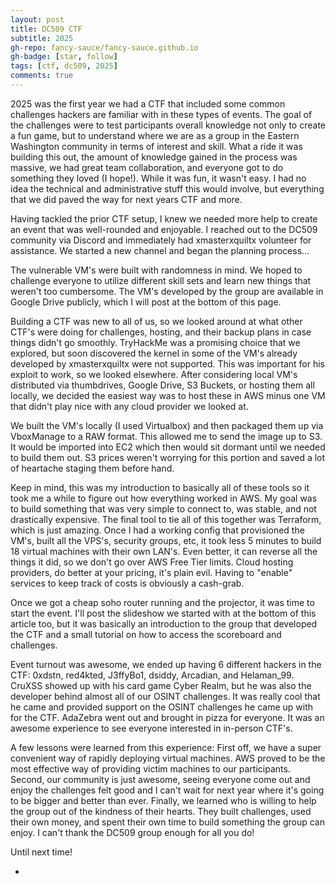 ```yaml
---
layout: post
title: DC509 CTF
subtitle: 2025
gh-repo: fancy-sauce/fancy-sauce.github.io
gh-badge: [star, follow]
tags: [ctf, dc509, 2025]
comments: true
---
```


2025 was the first year we had a CTF that included some common challenges hackers are familiar with in these types of events. The goal of the challenges were to test participants overall knowledge not only to create a fun game, but to understand where we are as a group in the Eastern Washington community in terms of interest and skill. What a ride it was building this out, the amount of knowledge gained in the process was massive, we had great team collaboration, and everyone got to do something they loved (I hope!). While it was fun, it wasn't easy. I had no idea the technical and administrative stuff this would involve, but everything that we did paved the way for next years CTF and more.

Having tackled the prior CTF setup, I knew we needed more help to create an event that was well-rounded and enjoyable. I reached out to the DC509 community via Discord and immediately had xmasterxquiltx volunteer for assistance. We started a new channel and began the planning process...

The vulnerable VM's were built with randomness in mind. We hoped to challenge everyone to utilize different skill sets and learn new things that weren't too cumbersome. The VM's developed by the group are available in Google Drive publicly, which I will post at the bottom of this page.

Building a CTF was new to all of us, so we looked around at what other CTF's were doing for challenges, hosting, and their backup plans in case things didn't go smoothly. TryHackMe was a promising choice that we explored, but soon discovered the kernel in some of the VM's already developed by xmasterxquiltx were not supported. This was important for his exploit to work, so we looked elsewhere. After considering local VM's distributed via thumbdrives, Google Drive, S3 Buckets, or hosting them all locally, we decided the easiest way was to host these in AWS minus one VM that didn't play nice with any cloud provider we looked at.

We built the VM's locally (I used Virtualbox) and then packaged them up via VboxManage to a RAW format. This allowed me to send the image up to S3. It would be imported into EC2 which then would sit dormant until we needed to build them out. S3 prices weren't worrying for this portion and saved a lot of heartache staging them before hand.

Keep in mind, this was my introduction to basically all of these tools so it took me a while to figure out how everything worked in AWS. My goal was to build something that was very simple to connect to, was stable, and not drastically expensive. The final tool to tie all of this together was Terraform, which is just amazing. Once I had a working config that provisioned the VM's, built all the VPS's, security groups, etc, it took less 5 minutes to build 18 virtual machines with their own LAN's. Even better, it can reverse all the things it did, so we don't go over AWS Free Tier limits. Cloud hosting providers, do better at your pricing, it's plain evil. Having to "enable" services to keep track of costs is obviously a cash-grab.

Once we got a cheap soho router running and the projector, it was time to start the event. I'll post the slideshow we started with at the bottom of this article too, but it was basically an introduction to the group that developed the CTF and a small tutorial on how to access the scoreboard and challenges.

Event turnout was awesome, we ended up having 6 different hackers in the CTF: 0xdstn, red4kted, J3ffyBo1, dsiddy, Arcadian, and Helaman_99. CruXSS showed up with his card game Cyber Realm, but he was also the developer behind almost all of our OSINT challenges. It was really cool that he came and provided support on the OSINT challenges he came up with for the CTF. AdaZebra went out and brought in pizza for everyone. It was an awesome experience to see everyone interested in in-person CTF's. 

A few lessons were learned from this experience: First off, we have a super convenient way of rapidly deploying virtual machines. AWS proved to be the most effective way of providing victim machines to our participants. Second, our community is just awesome, seeing everyone come out and enjoy the challenges felt good and I can't wait for next year where it's going to be bigger and better than ever. Finally, we learned who is willing to help the group out of the kindness of their hearts. They built challenges, used their own money, and spent their own time to build something the group can enjoy. I can't thank the DC509 group enough for all you do!

Until next time!

-
